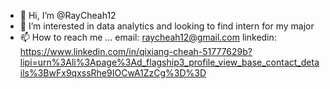 - 👋 Hi, I’m @RayCheah12
- 👀 I’m interested in data analytics and looking to find intern for my major
- 📫 How to reach me ...
email: raycheah12@gmail.com
linkedin: https://www.linkedin.com/in/qixiang-cheah-51777629b?lipi=urn%3Ali%3Apage%3Ad_flagship3_profile_view_base_contact_details%3BwFx9qxssRhe9IOCwA1ZzCg%3D%3D

<!---
RayCheah12/RayCheah12 is a ✨ special ✨ repository because its `README.md` (this file) appears on your GitHub profile.
You can click the Preview link to take a look at your changes.
--->
